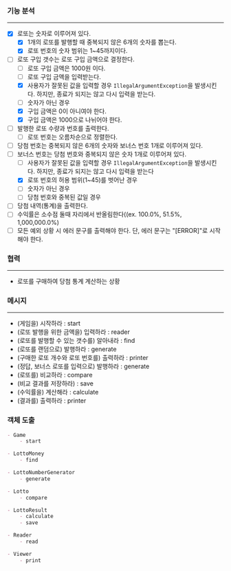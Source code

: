 ### 기능 분석

---

- [x] 로또는 숫자로 이루어져 있다.
    - [x]  1개의 로또를 발행할 때 중복되지 않은 6개의 숫자를 뽑는다.
    - [x] 로또 번호의 숫자 범위는 1~45까지이다.
- [ ] 로또 구입 갯수는 로또 구입 금액으로 결정한다.
    - [ ] 로또 구입 금액은 1000원 이다.
    - [ ] 로또 구입 금액을 입력받는다.
    - [x] 사용자가 잘못된 값을 입력할 경우 `IllegalArgumentException`을 발생시킨다. 하지만, 종료가 되지는 않고 다시 입력을 받는다.
    - [ ] 숫자가 아닌 경우
    - [x] 구입 금액은 0이 아니여야 한다.
    - [x] 구입 금액은 1000으로 나뉘어야 한다.
- [ ] 발행한 로또 수량과 번호를 출력한다.
    - [ ] 로또 번호는 오름차순으로 정렬한다.
- [ ] 당첨 번호는 중복되지 않은 6개의 숫자와 보너스 번호 1개로 이루어져 있다.
- [ ] 보너스 번호는 당첨 번호와 중복되지 않은 숫자 1개로 이루어져 있다.
    - [ ] 사용자가 잘못된 값을 입력할 경우 `IllegalArgumentException`을 발생시킨다. 하지만, 종료가 되지는 않고 다시 입력을 받는다
    - [x] 로또 번호의 허용 범위(1~45)를 벗어난 경우
    - [ ] 숫자가 아닌 경우
    - [ ] 당첨 번호와 중복된 값일 경우
- [ ] 당첨 내역(통계)을 출력한다.
- [ ] 수익률은 소수점 둘때 자리에서 반올림한다((ex. 100.0%, 51.5%, 1,000,000.0%)
- [ ] 모든 예외 상황 시 에러 문구를 출력해야 한다. 단, 에러 문구는 "[ERROR]"로 시작해야 한다.

### 협력

---

- 로또를 구매하여 당첨 통계 계산하는 상황

### 메시지

---

- (게임을) 시작하라 : start
- (로또 발행을 위한 금액을) 입력하라 : reader
- (로또를 발행할 수 있는 갯수를) 알아내라 : find
- (로또를 랜덤으로) 발행하라 : generate
- (구매한 로또 개수와 로또 번호를) 출력하라 : printer
- (정답, 보너스 로또를 입력으로) 발행하라 : generate
- (로또를) 비교하라 : compare
- (비교 결과를 저장하라) : save
- (수익률을) 계산해라 : calculate
- (결과를) 출력하라 : printer

### 객체 도출

```markdown
- Game
    - start

- LottoMoney
    - find

- LottoNumberGenerator
    - generate

- Lotto
    - compare

- LottoResult
    - calculate
    - save

- Reader
    - read

- Viewer
    - print
```